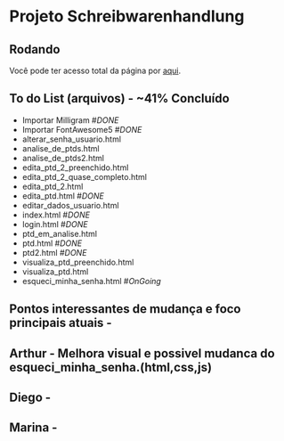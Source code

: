 # Projeto Schreibwarenhandlung

## Rodando

Você pode ter acesso total da página por [aqui](https://dbo-2021.github.io/projeto-schreibwarenhandlung/src/).

## To do List (arquivos) - ~41% Concluído

- Importar Milligram #_DONE_
- Importar FontAwesome5 #_DONE_
- alterar_senha_usuario.html
- analise_de_ptds.html
- analise_de_ptds2.html
- edita_ptd_2_preenchido.html
- edita_ptd_2_quase_completo.html
- edita_ptd_2.html
- edita_ptd.html #_DONE_
- editar_dados_usuario.html
- index.html #_DONE_
- login.html #_DONE_
- ptd_em_analise.html
- ptd.html #_DONE_
- ptd2.html #_DONE_
- visualiza_ptd_preenchido.html
- visualiza_ptd.html
- esqueci_minha_senha.html #_OnGoing_

## Pontos interessantes de mudança e foco principais atuais -

## Arthur - Melhora visual e possivel mudanca do esqueci_minha_senha.(html,css,js)

## Diego -

## Marina -
